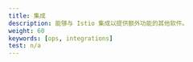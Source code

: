 ```yaml
---
title: 集成
description: 能够与 Istio 集成以提供额外功能的其他软件。
weight: 60
keywords: [ops, integrations]
test: n/a
---
```


